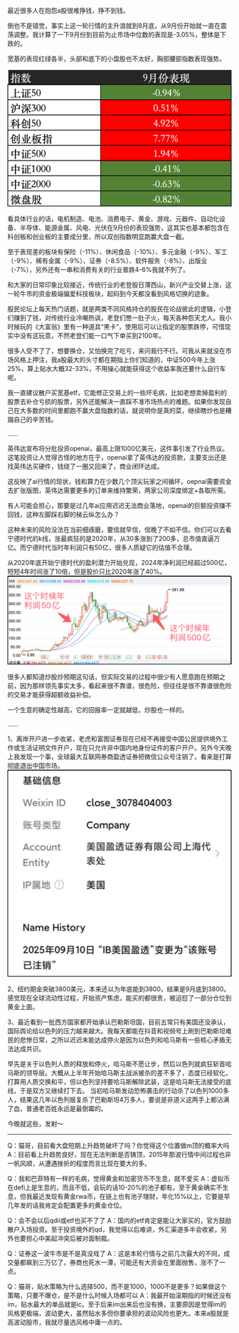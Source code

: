 最近很多人在抱怨a股很难挣钱，挣不到钱。

倒也不是错觉，事实上这一轮行情的主升浪就到8月底，从9月份开始就一直在震荡调整。我计算了一下9月份到目前为止市场中位数的表现是-3.05%，整体是下跌的。

宽基的表现红绿各半，头部和底下的小盘股也不太好，胸部腰部指数表现强势。

![9月指数表现](./9月指数表现.png)

看具体行业的话，电机制造、电池、消费电子、黄金、游戏、元器件、自动化设备、半导体、能源金属、风电、光伏在9月份的表现强势，这其实也基本都包含在科创板和创业板的主要成分里，所以双创指数明显跑赢大盘一截。

至于表现差的板块有保险（-11%）、休闲食品（-10%）、多元金融（-9%）、军工（-9%）、稀有金属（-9%）、证券（-8.5%）、软件服务（-8%）、出版业（-7%），另外还有一串和消费有关的行业普跌4-6%我就不列了。

和大家的日常印象比较接近，传统行业的老登股日薄西山，新兴产业交替上涨，这一轮牛市的资金极端偏爱科技板块，起码到今天都没看到风格切换的迹象。

股民论坛上每天热门话题，就是两类不同风格持仓的股民在论战彼此的逻辑，小登们赚到了钱，对传统行业冷嘲热讽，老登们憋一肚子火，每天各种怨天尤人。我小时候玩的《大富翁》里有一种道具“黑卡”，使用后可以让指定的股票跌停，可惜现实中没有这玩意，不然老登们能一口气下单买到2100年。

很多人受不了了，想要换仓，又怕换完了吃亏，来问我行不行。可我从来就没在市场风格上押注，我a股最大的头寸都在期指上你们知道的，中证500今年上涨25%，算上贴水大概32-33%，不用操心就能获得这个收益率我还要什么自行车呢。

我一直建议散户买宽基etf，它能修正交易上的一些坏毛病，比如老想卖掉盈利的股票去补仓亏损的股票，另外还能解决一直踩不准市场热点的难题。如果你发现自己在大多数的时间里都跑不赢大盘指数的话，就说明你是真的菜，继续瞎炒也是糟蹋自己的辛苦钱。

……

英伟达宣布将分批投资openai，最高上限1000亿美元，这件事引发了行业热议。这笔投资让人觉得古怪的地方在于，openai拿了英伟达的投资款，主要支出还是找英伟达买硬件，钱绕了一圈又回来了，商业闭环达成。

这反映了ai行情的现状，钱和算力在少数几个顶尖玩家之间循环，oepnai需要资金去扩张版图，英伟达需要更多的订单来维持繁荣，两家公司深度绑定+各取所需。

有人可能会担心，那要是过几年ai应用迟迟无法商业落地，openai的巨额投资赚不回钱，这种左脚踩右脚的梯云纵怎么办？

这种未来的风险没法在当前细琢磨，要信就早信，信晚了不如不信。你们可以去看宁德时代的k线，涨最疯狂的是2020年，从30多涨到了200多，总市值直逼万亿。而宁德时代当时年利润只有50亿，很多人质疑它的估值不合理。

从2020年底开始宁德时代的盈利潜力开始兑现，2024年净利润已经超过500亿，短短4年时间涨了10倍，但是股价只比2020年涨了40%。
![宁德时代K线图](./宁德时代K线图.png)

很多人都知道炒股炒预期这句话，但实际交易的过程中很少有人愿意跑在预期之前，因为那样领先事实太多，看起来很不靠谱，很危险，但往往是很不靠谱很危险的交易才能获得超额收益补偿。

一个生意的确定性越高，它的回报率一定就越低，炒股也一样的。

……

1、离岸开户进一步收紧，老虎和富图证券现在已经不再接受中国公民提供境外工作或生活证明文件开户，现在只允许非中国内地身份证件的客户开户。另外今天晚上我发现一个事，全球最大互联网券商盈透证券把微信公众号注销了，看来是打算彻底退出中国市场。
![盈透证券微信注销](./盈透证券微信注销.png)

2、纽约期金突破3800美元，本来还以为年底能到3800，结果是9月底到3800。感觉现在全球流动性过程，开始资产焦虑，能买的都很贵，被迫怼了一部分仓位到黄金上面。

3、最近看到一批西方国家都开始承认巴勒斯坦国，目前五常只有美国还没承认，国际舆论给以色列的压力越来越大。我每天都能在抖音和视频号上刷到巴勒斯坦难民的悲惨日常，之所以迟迟未能达成停火是因为以色列和哈马斯有一些核心矛盾无法达成共识。

早先是关于以色列人质的释放和停火，哈马斯不愿让步，然后以色列就疯狂斩首哈马斯的领导层。大概从上半年开始哈马斯主战派被杀的差不多了，态度已经软化，打算用人质交换和平，但以色列坚持要哈马斯解除武装，这是哈马斯无法接受的底线，于是双方又继续打下去。
当初哈马斯发动恐怖袭击的行动杀了以色列1000多人，结果这几年以色列报复杀了巴勒斯坦4万多人，要说是非道义这两手上都沾满了血，普通老百姓永远是最倒霉的。

今晚就这些，发射～

----------------
Q：猫哥，目前看大盘短期上升趋势破坏了吗？你觉得这个位置做m顶的概率大吗
A：目前看上升趋势良好，现在无法判断是否铸顶，2015年那波行情中间过程也非一帆风顺，从遭遇挫折的程度而言比现在要大的多。

Q：我和巴菲特有一样的毛病，觉得黄金和加密货币不生息，就不爱买
A：虚拟币在defi上是生息的，而且不低，会玩的话10-20%的池子都有。至于黄金确实不生息，但我最近发现有黄金rwa币，在链上也有池子理财，年化15%以上，它要是早几年发的话我肯定会配置更多的黄金仓位。

Q：会不会以后qdii或etf也买不了了
A：国内的etf肯定是能让大家买的，官方鼓励散户入场投资。至于投资境外的qd，我觉得以后难讲，外汇渠道多半会收紧，另外也要担心中美起冲突后被对面制裁。

Q：证券这一波牛市是不是真没戏了
A：这是本轮行情与之前几次最大的不同，成交量都飙到三万亿了，券商也死水一潭，可能还有大资金在里面抛售，涨不了一点。

Q：猫哥，贴水策略为什么选择500，而不是1000，1000不是更多？如果做这个策略，只要不爆仓，是不是什么时候入场都可以
A：我最开始滚期指的时候还没有im，贴水最大的单品就是ic。至于后来im出来后也没有换，主要原因是觉得im的风格更极端，波动更大，虽然贴水多但你要承担的波动风险也更大。本来a股就是高波动股市，我就尽量选风格中庸一点的。